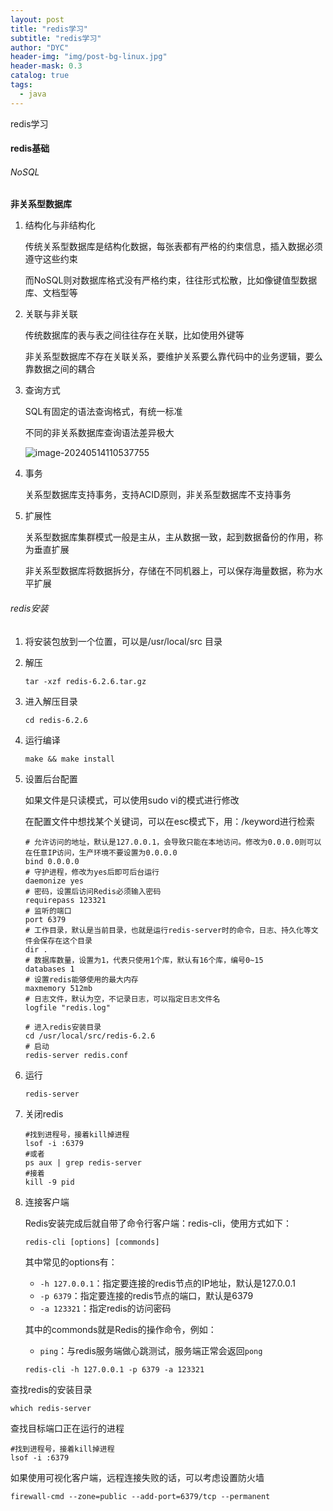 ```yaml
---
layout: post
title: "redis学习"
subtitle: "redis学习"
author: "DYC"
header-img: "img/post-bg-linux.jpg"
header-mask: 0.3
catalog: true
tags:
  - java
---
```


redis学习

#### redis基础

###### NoSQL

**非关系型数据库**

1. 结构化与非结构化

   传统关系型数据库是结构化数据，每张表都有严格的约束信息，插入数据必须遵守这些约束

   而NoSQL则对数据库格式没有严格约束，往往形式松散，比如像键值型数据库、文档型等

2. 关联与非关联

   传统数据库的表与表之间往往存在关联，比如使用外键等

   非关系型数据库不存在关联关系，要维护关系要么靠代码中的业务逻辑，要么靠数据之间的耦合

3. 查询方式

   SQL有固定的语法查询格式，有统一标准

   不同的非关系数据库查询语法差异极大

   ![image-20240514110537755](https://cdn.jsdelivr.net/gh/ddyycc123/imageloader@main/image-20240514110537755.png)

4. 事务

   关系型数据库支持事务，支持ACID原则，非关系型数据库不支持事务

5. 扩展性

   关系型数据库集群模式一般是主从，主从数据一致，起到数据备份的作用，称为垂直扩展

   非关系型数据库将数据拆分，存储在不同机器上，可以保存海量数据，称为水平扩展

###### redis安装

1. 将安装包放到一个位置，可以是/usr/local/src 目录

2. 解压

   ```shell
   tar -xzf redis-6.2.6.tar.gz
   ```

3. 进入解压目录

   ```shell
   cd redis-6.2.6
   ```

4. 运行编译

   ```shell
   make && make install
   ```

5. 设置后台配置

   如果文件是只读模式，可以使用sudo vi的模式进行修改

   在配置文件中想找某个关键词，可以在esc模式下，用：/keyword进行检索

   ```properties
   # 允许访问的地址，默认是127.0.0.1，会导致只能在本地访问。修改为0.0.0.0则可以在任意IP访问，生产环境不要设置为0.0.0.0
   bind 0.0.0.0
   # 守护进程，修改为yes后即可后台运行
   daemonize yes 
   # 密码，设置后访问Redis必须输入密码
   requirepass 123321
   # 监听的端口
   port 6379
   # 工作目录，默认是当前目录，也就是运行redis-server时的命令，日志、持久化等文件会保存在这个目录
   dir .
   # 数据库数量，设置为1，代表只使用1个库，默认有16个库，编号0~15
   databases 1
   # 设置redis能够使用的最大内存
   maxmemory 512mb
   # 日志文件，默认为空，不记录日志，可以指定日志文件名
   logfile "redis.log"
   ```

   ```shell
   # 进入redis安装目录 
   cd /usr/local/src/redis-6.2.6
   # 启动
   redis-server redis.conf
   ```

6. 运行

   ```shell
   redis-server
   ```

7. 关闭redis

   ```shell
   #找到进程号，接着kill掉进程
   lsof -i :6379
   #或者
   ps aux | grep redis-server
   #接着
   kill -9 pid
   ```

8. 连接客户端

   Redis安装完成后就自带了命令行客户端：redis-cli，使用方式如下：

   ```shell
   redis-cli [options] [commonds]
   ```

   其中常见的options有：

   - `-h 127.0.0.1`：指定要连接的redis节点的IP地址，默认是127.0.0.1
   - `-p 6379`：指定要连接的redis节点的端口，默认是6379
   - `-a 123321`：指定redis的访问密码 

   其中的commonds就是Redis的操作命令，例如：

   - `ping`：与redis服务端做心跳测试，服务端正常会返回`pong`

   ```
   redis-cli -h 127.0.0.1 -p 6379 -a 123321
   ```

查找redis的安装目录

```shell
which redis-server
```

查找目标端口正在运行的进程

```shell
#找到进程号，接着kill掉进程
lsof -i :6379
```

如果使用可视化客户端，远程连接失败的话，可以考虑设置防火墙

```shell
firewall-cmd --zone=public --add-port=6379/tcp --permanent
```









